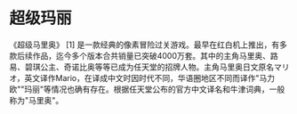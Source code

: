 # 超级玛丽

《超级马里奥》 [1]  是一款经典的像素冒险过关游戏。最早在红白机上推出，有多款后续作品，迄今多个版本合共销量已突破4000万套。其中的主角马里奥、路易、碧琪公主、奇诺比奥等等已成为任天堂的招牌人物。主角马里奥日文原名マリオ，英文译作Mario，在译成中文时因时代不同，华语圈地区不同而译作"马力欧""玛丽"等情况也确有存在。根据任天堂公布的官方中文译名和牛津词典，一般称为"马里奥"。
